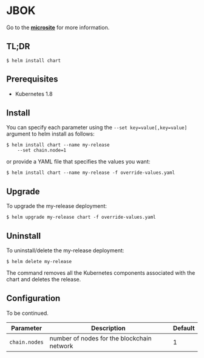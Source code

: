 # JBOK #
Go to the [**microsite**](https://c-block.github.io/jbok/) for more information.
## TL;DR ##
```console
$ helm install chart
```
## Prerequisites ##

 - Kubernetes 1.8

## Install ##
You can specify each parameter using the `--set key=value[,key=value]` argument to helm install as follows:

```console
$ helm install chart --name my-release
    --set chain.node=1
```
or provide a YAML file that specifies the values you want:

```console
$ helm install chart --name my-release -f override-values.yaml 
```
## Upgrade ##
To upgrade the my-release deployment:

```console
$ helm upgrade my-release chart -f override-values.yaml
```
## Uninstall ##
To uninstall/delete the my-release deployment:

```console
$ helm delete my-release
```

The command removes all the Kubernetes components associated with the chart and deletes the release.

## Configuration ##
To be continued.

| Parameter | Description | Default |
|-----------|-------------|---------|
|`chain.nodes`|number of nodes for the blockchain network|1|
